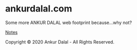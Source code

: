# ankurdalal.com

Some more ANKUR DALAL web footprint because...why not?

[Notes](notes.md)

Copyright © 2020 Ankur Dalal - All Rights Reserved.
